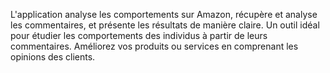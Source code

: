 L'application analyse les comportements sur Amazon, récupère et analyse les commentaires, et présente les résultats de manière claire. 
Un outil idéal pour étudier les comportements des individus à partir de leurs commentaires. Améliorez vos produits ou services en comprenant les opinions des clients.
